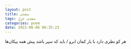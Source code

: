 ```yaml
---
layout: post
title: سعدی
tags: سعدی غزل
categories: poem
date: 2022-06-06 06:35:23
---
```


هر کو نظری دارد با یار کمان ابرو / باید که سپر باشد پیش همه پیکان‌ها
